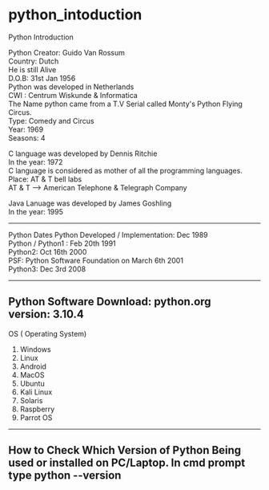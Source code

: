 # python_intoduction
Python Introduction

Python
Creator: Guido Van Rossum <br>
Country: Dutch <br>
He is still Alive <br>
D.O.B: 31st Jan 1956 <br>
Python was developed in Netherlands <br>
CWI : Centrum Wiskunde & Informatica <br>
The Name python came from a T.V Serial called
Monty's Python Flying Circus. <br>
Type: Comedy and Circus <br>
Year: 1969 <br>
Seasons: 4 <br>


C language was developed by Dennis Ritchie <br>
In the year: 1972 <br>
C language is considered as mother of all the programming languages. <br>
Place: AT & T bell labs <br>
AT & T --> American Telephone & Telegraph Company <br>


Java Lanuage was developed by James Goshling <br>
In the year: 1995 


-------------------------------------------------------------------

Python Dates
Python Developed / Implementation: Dec 1989 <br>
Python / Python1 : Feb 20th 1991 <br>
Python2: Oct 16th 2000 <br>
PSF: Python Software Foundation on March 6th 2001 <br>
Python3: Dec 3rd 2008 


---------------------------------------------------------------------

Python Software Download: python.org <br>
version: 3.10.4 <br>
---------------------------------------------------------------------

OS ( Operating System) <br>
1) Windows
2) Linux
3) Android
4) MacOS
5) Ubuntu
6) Kali Linux
7) Solaris
8) Raspberry
9) Parrot OS
-------------------------------------------------------------------------

How to Check Which Version of Python Being used or installed on PC/Laptop.
In cmd prompt type python --version
--------------------------------------------------------------------------
